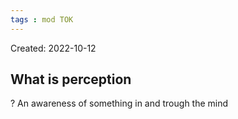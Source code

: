 ```yaml
---
tags : mod TOK
---
```

Created: 2022-10-12 

## What is perception
?
An awareness of something in and trough the mind
<!--SR:!2023-01-14,3,250-->
